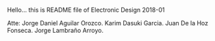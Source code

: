 Hello... this is README file of
Electronic Design 2018-01

Atte:
Jorge Daniel Aguilar Orozco.
Karim Dasuki Garcia.
Juan De la Hoz Fonseca.
Jorge Lambraño Arroyo.
